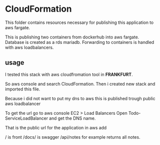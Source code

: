 # CloudFormation

This folder contains resources necessary for publishing this application to aws fargate. 


This is publishing two containers from dockerhub into aws fargate. 
Database is created as a rds mariadb.
Forwarding to containers is handled with aws loadbalancers. 


## usage

I tested this stack with aws cloudfromation tool in __FRANKFURT__.

So aws console and search CloudFormation. Then i created new stack and imported this file.

Because i did not want to put my dns to aws this is published trough public aws loadbalancer

To get the url go to aws console EC2 > Load Balancers Open Todo-ServiceLoadBalancer and get the DNS name. 

That is the public url for the application in aws add 

/ is front
/docs/ is swagger
/api/notes for example returns all notes.